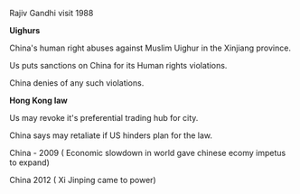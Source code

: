 Rajiv Gandhi visit 1988


**Uighurs**

China's human right abuses against Muslim Uighur in the Xinjiang province.

Us puts sanctions on China for its Human rights violations.

China denies of any such violations.

  

**Hong Kong law**

Us may revoke it's preferential trading hub for city.

China says may retaliate if US hinders plan for the law.

  

China - 2009 ( Economic slowdown in world gave chinese ecomy impetus to expand)

China 2012 ( Xi Jinping came to power)